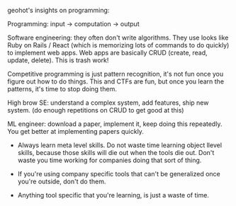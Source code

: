 geohot's insights on programming:

Programming: input -> computation -> output

Software engineering: they often don't write algorithms. They use looks like Ruby on Rails / React (which is memorizing lots of commands to do quickly) to implement web apps. Web apps are basically CRUD (create, read, update, delete). This is trash work!

Competitive programming is just pattern recognition, it's not fun once you figure out how to do things. This and CTFs are fun, but once you learn the patterns, it's time to stop doing them.

High brow SE: understand a complex system, add features, ship new system. (do enough repetitions on CRUD to get good at this)

ML engineer: download a paper, implement it, keep doing this repeatedly. You get better at implementing papers quickly. 

- Always learn meta level skills. Do not waste time learning object llevel skills, because those skills will die out when the tools die out. Don't waste you time working for companies doing that sort of thing. 

- If you're using company specific tools that can't be generalized once you're outside, don't do them.

- Anything tool specific that you're learning, is just a waste of time. 